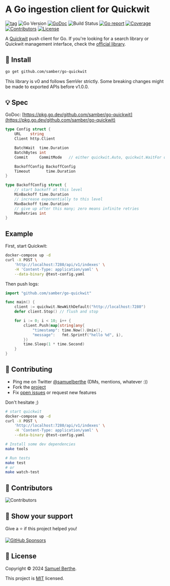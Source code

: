 
# A Go ingestion client for Quickwit

[![tag](https://img.shields.io/github/tag/samber/go-quickwit.svg)](https://github.com/samber/go-quickwit/releases)
![Go Version](https://img.shields.io/badge/Go-%3E%3D%201.18.0-%23007d9c)
[![GoDoc](https://godoc.org/github.com/samber/go-quickwit?status.svg)](https://pkg.go.dev/github.com/samber/go-quickwit)
![Build Status](https://github.com/samber/go-quickwit/actions/workflows/test.yml/badge.svg)
[![Go report](https://goreportcard.com/badge/github.com/samber/go-quickwit)](https://goreportcard.com/report/github.com/samber/go-quickwit)
[![Coverage](https://img.shields.io/codecov/c/github/samber/go-quickwit)](https://codecov.io/gh/samber/go-quickwit)
[![Contributors](https://img.shields.io/github/contributors/samber/go-quickwit)](https://github.com/samber/go-quickwit/graphs/contributors)
[![License](https://img.shields.io/github/license/samber/go-quickwit)](./LICENSE)

A [Quickwit](https://quickwit.io/) push client for Go. If you're looking for a search library or Quickwit management interface, check the [official library](https://github.com/quickwit-oss/quickwit-go).

## 🚀 Install

```sh
go get github.com/samber/go-quickwit
```

This library is v0 and follows SemVer strictly. Some breaking changes might be made to exported APIs before v1.0.0.

## 💡 Spec

GoDoc: [https://pkg.go.dev/github.com/samber/go-quickwit](https://pkg.go.dev/github.com/samber/go-quickwit)

```go
type Config struct {
	URL    string
	Client http.Client

	BatchWait  time.Duration
	BatchBytes int
	Commit     CommitMode   // either quickwit.Auto, quickwit.WaitFor or quickwit.Force

	BackoffConfig BackoffConfig
	Timeout       time.Duration
}

type BackoffConfig struct {
	// start backoff at this level
	MinBackoff time.Duration
	// increase exponentially to this level
	MaxBackoff time.Duration
	// give up after this many; zero means infinite retries
	MaxRetries int
}
```

## Example

First, start Quickwit:

```bash
docker-compose up -d
curl -X POST \
    'http://localhost:7280/api/v1/indexes' \
    -H 'Content-Type: application/yaml' \
    --data-binary @test-config.yaml
```

Then push logs:

```go
import "github.com/samber/go-quickwit"

func main() {
	client := quickwit.NewWithDefault("http://localhost:7280")
	defer client.Stop() // flush and stop

	for i := 0; i < 10; i++ {
		client.Push(map[string]any{
			"timestamp": time.Now().Unix(),
			"message":   fmt.Sprintf("hello %d", i),
		})
		time.Sleep(1 * time.Second)
	}
}
```

## 🤝 Contributing

- Ping me on Twitter [@samuelberthe](https://twitter.com/samuelberthe) (DMs, mentions, whatever :))
- Fork the [project](https://github.com/samber/go-quickwit)
- Fix [open issues](https://github.com/samber/go-quickwit/issues) or request new features

Don't hesitate ;)

```bash
# start quickwit
docker-compose up -d
curl -X POST \
    'http://localhost:7280/api/v1/indexes' \
    -H 'Content-Type: application/yaml' \
    --data-binary @test-config.yaml

# Install some dev dependencies
make tools

# Run tests
make test
# or
make watch-test
```

## 👤 Contributors

![Contributors](https://contrib.rocks/image?repo=samber/go-quickwit)

## 💫 Show your support

Give a ⭐️ if this project helped you!

[![GitHub Sponsors](https://img.shields.io/github/sponsors/samber?style=for-the-badge)](https://github.com/sponsors/samber)

## 📝 License

Copyright © 2024 [Samuel Berthe](https://github.com/samber).

This project is [MIT](./LICENSE) licensed.
